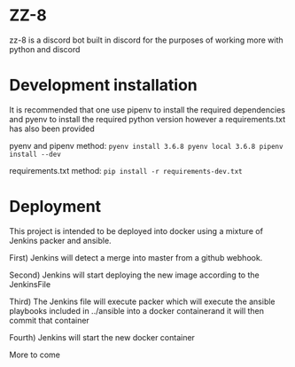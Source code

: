 # ZZ-8
zz-8 is a discord bot built in discord for the purposes of working more with python and discord

# Development installation
It is recommended that one use pipenv to install the required dependencies and pyenv to install
the required python version however a requirements.txt has also been provided

pyenv and pipenv method: 
												 ```
												 pyenv install 3.6.8
												 pyenv local 3.6.8
												 pipenv install --dev
												 ```

requirements.txt method: `pip install -r requirements-dev.txt`

# Deployment
This project is intended to be deployed into docker using a mixture of Jenkins packer and ansible.

First) Jenkins will detect a merge into master from a github webhook.

Second) Jenkins will start deploying the new image according to the JenkinsFile

Third) The Jenkins file will execute packer which will execute the ansible playbooks 
included in ../ansible into a docker containerand it will then commit that container

Fourth) Jenkins will start the new docker container

More to come
